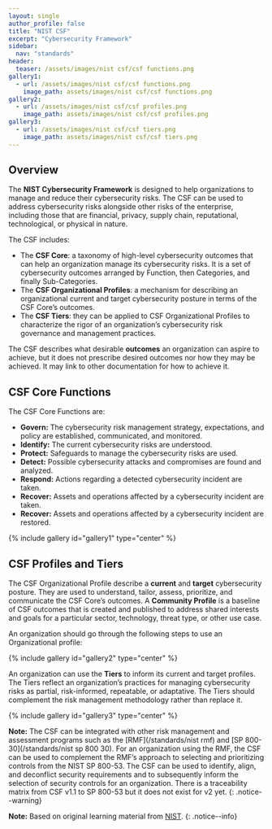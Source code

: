 ```yaml
---
layout: single
author_profile: false
title: "NIST CSF"
excerpt: "Cybersecurity Framework"
sidebar:
  nav: "standards"
header:
  teaser: /assets/images/nist csf/csf functions.png
gallery1:
  - url: /assets/images/nist csf/csf functions.png
    image_path: assets/images/nist csf/csf functions.png
gallery2:
  - url: /assets/images/nist csf/csf profiles.png
    image_path: assets/images/nist csf/csf profiles.png
gallery3:
  - url: /assets/images/nist csf/csf tiers.png
    image_path: assets/images/nist csf/csf tiers.png
---
```


## Overview

The **NIST Cybersecurity Framework** is designed to help organizations to manage and reduce their cybersecurity risks. The CSF can be used to address cybersecurity risks alongside other risks of the enterprise, including those that are financial, privacy, supply chain, reputational, technological, or physical in nature.

The CSF includes:
- The **CSF Core**: a taxonomy of high-level cybersecurity outcomes that can help an organization manage its cybersecurity risks. It is a set of cybersecurity outcomes arranged by Function, then Categories, and finally Sub-Categories.
- The **CSF Organizational Profiles**: a mechanism for describing an organizational current and target cybersecurity posture in terms of the CSF Core’s outcomes.
- The **CSF Tiers**: they can be applied to CSF Organizational Profiles to characterize the rigor of an organization’s cybersecurity risk governance and management practices.

The CSF describes what desirable **outcomes** an organization can aspire to achieve, but it does not prescribe desired outcomes nor how they may be achieved. It may link to other documentation for how to achieve it.

## CSF Core Functions

The CSF Core Functions are:
- **Govern:** The cybersecurity risk management strategy, expectations, and policy are established, communicated, and monitored.
- **Identify:** The current cybersecurity risks are understood.
- **Protect:** Safeguards to manage the cybersecurity risks are used.
- **Detect:** Possible cybersecurity attacks and compromises are found and analyzed.
- **Respond:** Actions regarding a detected cybersecurity incident are taken.
- **Recover:** Assets and operations affected by a cybersecurity incident are taken.
- **Recover:** Assets and operations affected by a cybersecurity incident are restored.

{% include gallery id="gallery1" type="center" %}

## CSF Profiles and Tiers

The CSF Organizational Profile describe a **current** and **target** cybersecurity posture. They are used to understand, tailor, assess, prioritize, and communicate the CSF Core’s outcomes.
A **Community Profile** is a baseline of CSF outcomes that is created and published to address shared interests and goals for a particular sector, technology, threat type, or other use case.

An organization should go through the following steps to use an Organizational profile:

{% include gallery id="gallery2" type="center" %}

An organization can use the **Tiers** to inform its current and target profiles. The Tiers reflect an organization’s practices for managing cybersecurity risks as partial, risk-informed, repeatable, or adaptative. The Tiers should complement the risk management methodology rather than replace it.

{% include gallery id="gallery3" type="center" %}

**Note:** The CSF can be integrated with other risk management and assessment programs such as the [RMF](/standards/nist rmf) and [SP 800-30](/standards/nist sp 800 30). For an organization using the RMF, the CSF can be used to complement the RMF’s approach to selecting and prioritizing controls from the NIST SP 800-53. The CSF can be used to identify, align, and deconflict security requirements and to subsequently inform the selection of security controls for an organization. There is a traceability matrix from CSF v1.1 to SP 800-53 but it does not exist for v2 yet.
{: .notice--warning}

**Note:** Based on original learning material from [NIST](https://www.nist.gov/).
{: .notice--info}

